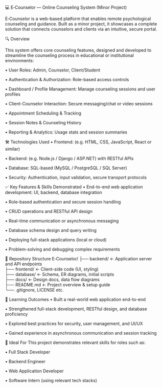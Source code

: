 💻 E‑Counselor — Online Counseling System (Minor Project)

E‑Counselor is a web-based platform that enables remote psychological counseling and guidance. Built as a minor project, it showcases a complete solution that connects counselors and clients via an intuitive, secure portal.

🔍 Overview

This system offers core counseling features, designed and developed to streamline the counseling process in educational or institutional environments:

• User Roles: Admin, Counselor, Client/Student

• Authentication & Authorization: Role-based access controls

• Dashboard / Profile Management: Manage counseling sessions and user profiles

• Client-Counselor Interaction: Secure messaging/chat or video sessions

• Appointment Scheduling & Tracking

• Session Notes & Counseling History

• Reporting & Analytics: Usage stats and session summaries

🛠️ Technologies Used
• Frontend: (e.g. HTML, CSS, JavaScript, React or similar)

• Backend: (e.g. Node.js / Django / ASP.NET) with RESTful APIs

• Database: SQL-based (MySQL / PostgreSQL / SQL Server)

• Security: Authentication, input validation, secure transport protocols

✅ Key Features & Skills Demonstrated
• End-to-end web application development: UI, backend, database integration

• Role-based authentication and secure session handling

• CRUD operations and RESTful API design

• Real-time communication or asynchronous messaging

• Database schema design and query writing

• Deploying full-stack applications (local or cloud)

• Problem-solving and debugging complex requirements

📁 Repository Structure
E‑Counselor/
├── backend/                ← Application server and API endpoints  
├── frontend/               ← Client-side code (UI, styling)  
├── database/               ← Schema, ER diagrams, initial scripts  
├── docs/                   ← Design docs, data flow diagrams  
├── README.md               ← Project overview & setup guide  
└── .gitignore, LICENSE etc.

🧩 Learning Outcomes
• Built a real-world web application end-to-end

• Strengthened full-stack development, RESTful design, and database proficiency

• Explored best practices for security, user management, and UI/UX

• Gained experience in asynchronous communication and session tracking

🎯 Ideal For
This project demonstrates relevant skills for roles such as:

• Full Stack Developer

• Backend Engineer

• Web Application Developer

• Software Intern (using relevant tech stacks)
